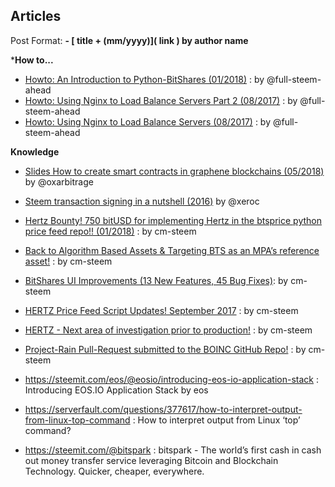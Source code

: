 ## Articles

Post Format: **\- \[ title + (mm/yyyy)\]\( link \) by author name**

***How to...**
- [Howto: An Introduction to Python-BitShares (01/2018)](https://steemit.com/python/@full-steem-ahead/howto-an-introduction-to-python-bitshares) : by @full-steem-ahead
- [Howto: Using Nginx to Load Balance Servers Part 2 (08/2017)](https://steemit.com/witness-category/@full-steem-ahead/howto-using-nginx-to-load-balance-servers-part-2) : by @full-steem-ahead
- [Howto: Using Nginx to Load Balance Servers (08/2017)](https://steemit.com/witness-category/@full-steem-ahead/howto-using-nginx-to-load-balance-servers) : by @full-steem-ahead

**Knowledge**

- [Slides How to create smart contracts in graphene blockchains (05/2018)](https://steemit.com/bitshares/@oxarbitrage/slides-how-to-create-smart-contracts-in-graphene-blockchains)  by @oxarbitrage

- [Steem transaction signing in a nutshell (2016)](https://steemit.com/steem/@xeroc/steem-transaction-signing-in-a-nutshell) by @xeroc 

- [Hertz Bounty! 750 bitUSD for implementing Hertz in the btsprice python price feed repo!! (01/2018)](https://steemit.com/bitshares/@cm-steem/hertz-bounty-750-bitusd-for-implementing-hertz-in-the-btsprice-python-price-feed-repo) : by cm-steem
- [Back to Algorithm Based Assets & Targeting BTS as an MPA’s reference asset!](https://steemit.com/bitshares/@cm-steem/back-to-algorithm-based-assets-and-targeting-bts-as-an-mpa-s-reference-asset) : by cm-steem
- [BitShares UI Improvements (13 New Features, 45 Bug Fixes)](https://steemit.com/beyondbitcoin/@sc-steemit/bitshares-ui-improvements-13-new-features-45-bug-fixes): by cm-steem
- [HERTZ Price Feed Script Updates! September 2017](https://steemit.com/bitshares/@cm-steem/hertz-price-feed-script-updates-september-2017) : by cm-steem
- [HERTZ - Next area of investigation prior to production!](https://steemit.com/bitshares/@cm-steem/hertz-next-area-of-investigation-prior-to-production) : by cm-steem
- [Project-Rain Pull-Request submitted to the BOINC GitHub Repo!](https://steemit.com/beyondbitcoin/@cm-steem/project-rain-pull-request-submitted-to-the-boinc-github-repo) : by cm-steem
- https://steemit.com/eos/@eosio/introducing-eos-io-application-stack : Introducing EOS.IO Application Stack by eos
- https://serverfault.com/questions/377617/how-to-interpret-output-from-linux-top-command : How to interpret output from Linux ‘top’ command?
- https://steemit.com/@bitspark : bitspark - The world’s first cash in cash out money transfer service leveraging Bitcoin and Blockchain Technology. Quicker, cheaper, everywhere.

